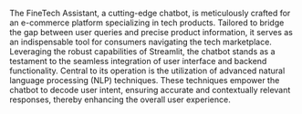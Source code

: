 The FineTech Assistant, a cutting-edge chatbot, is meticulously crafted for an e-commerce platform specializing in tech products. Tailored to bridge the gap between user queries and precise product information, it serves as an indispensable tool for consumers navigating the tech marketplace. Leveraging the robust capabilities of Streamlit, the chatbot stands as a testament to the seamless integration of user interface and backend functionality. Central to its operation is the utilization of advanced natural language processing (NLP) techniques. These techniques empower the chatbot to decode user intent, ensuring accurate and contextually relevant responses, thereby enhancing the overall user experience.
